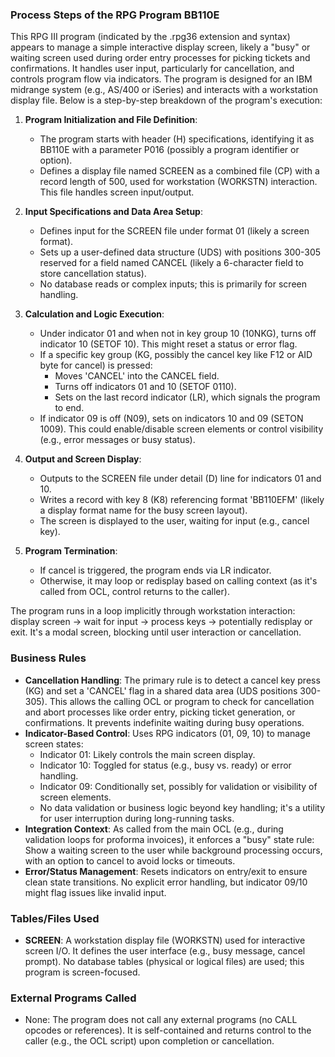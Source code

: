 ### Process Steps of the RPG Program BB110E

This RPG III program (indicated by the .rpg36 extension and syntax) appears to manage a simple interactive display screen, likely a "busy" or waiting screen used during order entry processes for picking tickets and confirmations. It handles user input, particularly for cancellation, and controls program flow via indicators. The program is designed for an IBM midrange system (e.g., AS/400 or iSeries) and interacts with a workstation display file. Below is a step-by-step breakdown of the program's execution:

1. **Program Initialization and File Definition**:
   - The program starts with header (H) specifications, identifying it as BB110E with a parameter P016 (possibly a program identifier or option).
   - Defines a display file named SCREEN as a combined file (CP) with a record length of 500, used for workstation (WORKSTN) interaction. This file handles screen input/output.

2. **Input Specifications and Data Area Setup**:
   - Defines input for the SCREEN file under format 01 (likely a screen format).
   - Sets up a user-defined data structure (UDS) with positions 300-305 reserved for a field named CANCEL (likely a 6-character field to store cancellation status).
   - No database reads or complex inputs; this is primarily for screen handling.

3. **Calculation and Logic Execution**:
   - Under indicator 01 and when not in key group 10 (10NKG), turns off indicator 10 (SETOF 10). This might reset a status or error flag.
   - If a specific key group (KG, possibly the cancel key like F12 or AID byte for cancel) is pressed:
     - Moves 'CANCEL' into the CANCEL field.
     - Turns off indicators 01 and 10 (SETOF 0110).
     - Sets on the last record indicator (LR), which signals the program to end.
   - If indicator 09 is off (N09), sets on indicators 10 and 09 (SETON 1009). This could enable/disable screen elements or control visibility (e.g., error messages or busy status).

4. **Output and Screen Display**:
   - Outputs to the SCREEN file under detail (D) line for indicators 01 and 10.
   - Writes a record with key 8 (K8) referencing format 'BB110EFM' (likely a display format name for the busy screen layout).
   - The screen is displayed to the user, waiting for input (e.g., cancel key).

5. **Program Termination**:
   - If cancel is triggered, the program ends via LR indicator.
   - Otherwise, it may loop or redisplay based on calling context (as it's called from OCL, control returns to the caller).

The program runs in a loop implicitly through workstation interaction: display screen → wait for input → process keys → potentially redisplay or exit. It's a modal screen, blocking until user interaction or cancellation.

### Business Rules

- **Cancellation Handling**: The primary rule is to detect a cancel key press (KG) and set a 'CANCEL' flag in a shared data area (UDS positions 300-305). This allows the calling OCL or program to check for cancellation and abort processes like order entry, picking ticket generation, or confirmations. It prevents indefinite waiting during busy operations.
- **Indicator-Based Control**: Uses RPG indicators (01, 09, 10) to manage screen states:
  - Indicator 01: Likely controls the main screen display.
  - Indicator 10: Toggled for status (e.g., busy vs. ready) or error handling.
  - Indicator 09: Conditionally set, possibly for validation or visibility of screen elements.
  - No data validation or business logic beyond key handling; it's a utility for user interruption during long-running tasks.
- **Integration Context**: As called from the main OCL (e.g., during validation loops for proforma invoices), it enforces a "busy" state rule: Show a waiting screen to the user while background processing occurs, with an option to cancel to avoid locks or timeouts.
- **Error/Status Management**: Resets indicators on entry/exit to ensure clean state transitions. No explicit error handling, but indicator 09/10 might flag issues like invalid input.

### Tables/Files Used

- **SCREEN**: A workstation display file (WORKSTN) used for interactive screen I/O. It defines the user interface (e.g., busy message, cancel prompt). No database tables (physical or logical files) are used; this program is screen-focused.

### External Programs Called

- None: The program does not call any external programs (no CALL opcodes or references). It is self-contained and returns control to the caller (e.g., the OCL script) upon completion or cancellation.